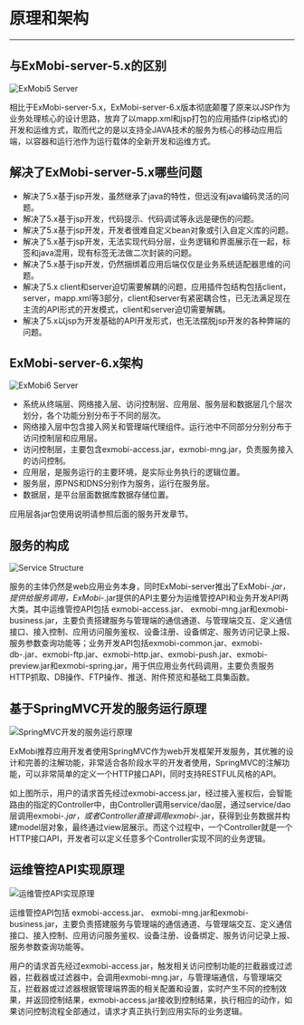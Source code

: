 <h1>原理和架构</h1>  

----------
## 与ExMobi-server-5.x的区别
![ExMobi5 Server](image/exmobi5.png)

相比于ExMobi-server-5.x，ExMobi-server-6.x版本彻底颠覆了原来以JSP作为业务处理核心的设计思路，放弃了以mapp.xml和jsp打包的应用插件(zip格式)的开发和运维方式，取而代之的是以支持全JAVA技术的服务为核心的移动应用后端，以容器和运行池作为运行载体的全新开发和运维方式。

## 解决了ExMobi-server-5.x哪些问题

* 解决了5.x基于jsp开发，虽然继承了java的特性，但远没有java编码灵活的问题。
* 解决了5.x基于jsp开发，代码提示、代码调试等永远是硬伤的问题。
* 解决了5.x基于jsp开发，开发者很难自定义bean对象或引入自定义库的问题。
* 解决了5.x基于jsp开发，无法实现代码分层，业务逻辑和界面展示在一起，标签和java混用，现有标签无法做二次封装的问题。
* 解决了5.x基于jsp开发，仍然捆绑着应用后端仅仅是业务系统适配器思维的问题。
* 解决了5.x client和server迫切需要解耦的问题，应用插件包结构包括client，server，mapp.xml等3部分，client和server有紧密耦合性，已无法满足现在主流的API形式的开发模式，client和server迫切需要解耦。
* 解决了5.x以jsp为开发基础的API开发形式，也无法摆脱jsp开发的各种弊端的问题。

## ExMobi-server-6.x架构
![ExMobi6 Server](image/exmobi6.png)

* 系统从终端层、网络接入层、访问控制层、应用层、服务层和数据层几个层次划分，各个功能分别分布于不同的层次。
* 网络接入层中包含接入网关和管理端代理组件。运行池中不同部分分别分布于访问控制层和应用层。
* 访问控制层，主要包含exmobi-access.jar，exmobi-mng.jar，负责服务接入的访问控制。
* 应用层，是服务运行的主要环境，是实际业务执行的逻辑位置。
* 服务层，原PNS和DNS分别作为服务，运行在服务层。
* 数据层，是平台层面数据库数据存储位置。

应用层各jar包使用说明请参照后面的服务开发章节。

## 服务的构成
![Service Structure](image/service_struct.png)

服务的主体仍然是web应用业务本身，同时ExMobi-server推出了ExMobi-*.jar，提供给服务调用，ExMobi-*.jar提供的API主要分为运维管控API和业务开发API两大类。其中运维管控API包括 exmobi-access.jar、 exmobi-mng.jar和exmobi-business.jar，主要负责搭建服务与管理端的通信通道、与管理端交互、定义通信接口、接入控制、应用访问服务鉴权、设备注册、设备绑定、服务访问记录上报、服务参数查询功能等；业务开发API包括exmobi-common.jar、exmobi-db-.jar、exmobi-ftp.jar、exmobi-http.jar、exmobi-push.jar、exmobi-preview.jar和exmobi-spring.jar，用于供应用业务代码调用，主要负责服务HTTP抓取、DB操作、FTP操作、推送、附件预览和基础工具集函数。

## 基于SpringMVC开发的服务运行原理
![SpringMVC开发的服务运行原理](image/springmvc_exmobi.png)

ExMobi推荐应用开发者使用SpringMVC作为web开发框架开发服务，其优雅的设计和完善的注解功能，非常适合各阶段水平的开发者使用，SpringMVC的注解功能，可以非常简单的定义一个HTTP接口API，同时支持RESTFUL风格的API。

如上图所示，用户的请求首先经过exmobi-access.jar，经过接入鉴权后，会智能路由的指定的Controller中，由Controller调用service/dao层，通过service/dao层调用exmobi-*.jar，或者Controller直接调用exmobi-*.jar，获得到业务数据并构建model层对象，最终通过view层展示。而这个过程中，一个Controller就是一个HTTP接口API，开发者可以定义任意多个Controller实现不同的业务逻辑。

## 运维管控API实现原理
![运维管控API实现原理](image/mng_pai.png)

运维管控API包括 exmobi-access.jar、 exmobi-mng.jar和exmobi-business.jar，主要负责搭建服务与管理端的通信通道、与管理端交互、定义通信接口、接入控制、应用访问服务鉴权、设备注册、设备绑定、服务访问记录上报、服务参数查询功能等。

用户的请求首先经过exmobi-access.jar，触发相关访问控制功能的拦截器或过滤器，拦截器或过滤器中，会调用exmobi-mng.jar，与管理端通信，与管理端交互，拦截器或过滤器根据管理端界面的相关配置和设置，实时产生不同的控制效果，并返回控制结果，exmobi-access.jar接收到控制结果，执行相应的动作，如果访问控制流程全部通过，请求才真正执行到应用实际的业务逻辑。